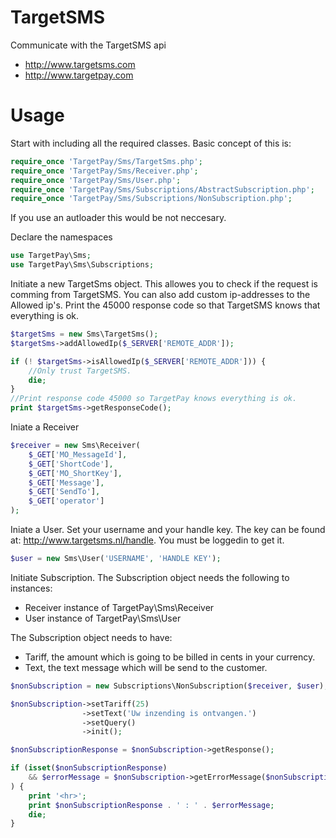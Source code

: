 TargetSMS
=========

Communicate with the TargetSMS api
 * http://www.targetsms.com
 * http://www.targetpay.com
 
Usage
=========
Start with including all the required classes. Basic concept of this is:
```php
require_once 'TargetPay/Sms/TargetSms.php';
require_once 'TargetPay/Sms/Receiver.php';
require_once 'TargetPay/Sms/User.php';
require_once 'TargetPay/Sms/Subscriptions/AbstractSubscription.php';
require_once 'TargetPay/Sms/Subscriptions/NonSubscription.php';
```
If you use an autloader this would be not neccesary.

Declare the namespaces
```php
use TargetPay\Sms;
use TargetPay\Sms\Subscriptions;
```

Initiate a new TargetSms object. This allowes you to check if the request is
comming from TargetSMS. You can also add custom ip-addresses to the Allowed ip's.
Print the 45000 response code so that TargetSMS knows that everything is ok.
```php
$targetSms = new Sms\TargetSms();
$targetSms->addAllowedIp($_SERVER['REMOTE_ADDR']);

if (! $targetSms->isAllowedIp($_SERVER['REMOTE_ADDR'])) {
    //Only trust TargetSMS.
    die;
}
//Print response code 45000 so TargetPay knows everything is ok.
print $targetSms->getResponseCode();
```

Iniate a Receiver
```php
$receiver = new Sms\Receiver(
    $_GET['MO_MessageId'],
    $_GET['ShortCode'],
    $_GET['MO_ShortKey'],
    $_GET['Message'],
    $_GET['SendTo'],
    $_GET['operator']
);
```

Iniate a User. Set your username and your handle key. The key can be found at:
http://www.targetsms.nl/handle. You must be loggedin to get it.
```php
$user = new Sms\User('USERNAME', 'HANDLE KEY');
```

Initiate Subscription. The Subscription object needs the following to instances:
* Receiver instance of TargetPay\Sms\Receiver
* User instance of TargetPay\Sms\User

The Subscription object needs to have:
* Tariff, the amount which is going to be billed in cents in your currency.
* Text, the text message which will be send to the customer.

```php
$nonSubscription = new Subscriptions\NonSubscription($receiver, $user);

$nonSubscription->setTariff(25)
                ->setText('Uw inzending is ontvangen.')
                ->setQuery()
                ->init();

$nonSubscriptionResponse = $nonSubscription->getResponse();

if (isset($nonSubscriptionResponse)
    && $errorMessage = $nonSubscription->getErrorMessage($nonSubscriptionResponse)
) {
    print '<hr>';
    print $nonSubscriptionResponse . ' : ' . $errorMessage;
    die;
}
```